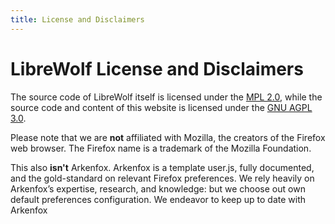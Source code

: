 ```yaml
---
title: License and Disclaimers
---
```


# LibreWolf License and Disclaimers

The source code of LibreWolf itself is licensed under the
[MPL 2.0](https://www.mozilla.org/en-US/MPL/2.0), while the source code and
content of this website is licensed under the
[GNU AGPL 3.0](https://www.gnu.org/licenses/agpl-3.0-standalone.html).

Please note that we are **not** affiliated with Mozilla, the creators of the
Firefox web browser. The Firefox name is a trademark of the Mozilla Foundation.

This also **isn't** Arkenfox. Arkenfox is a template user.js, fully documented,
and the gold-standard on relevant Firefox preferences. We rely heavily on
Arkenfox’s expertise, research, and knowledge: but we choose out own default
preferences configuration. We endeavor to keep up to date with Arkenfox
